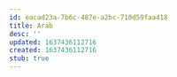 ```yaml
---
id: eacad23a-7b6c-487e-a2bc-710d59faa418
title: Arab
desc: ''
updated: 1637436112716
created: 1637436112716
stub: true
---
```


